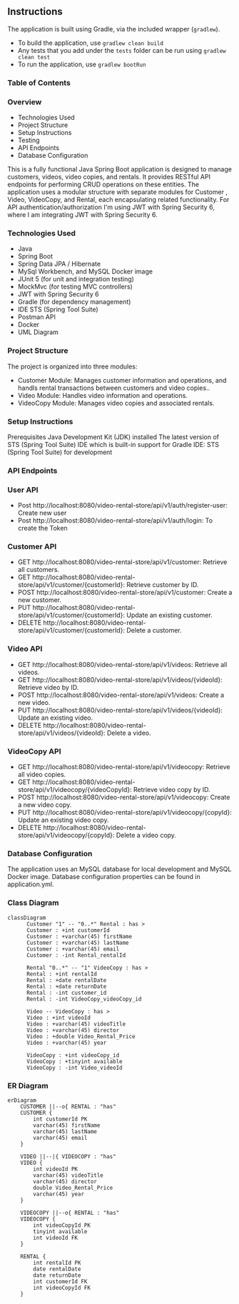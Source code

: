## Instructions

The application is built using Gradle, via the included wrapper (`gradlew`).

- To build the application, use `gradlew clean build`
- Any tests that you add under the `tests` folder can be run using `gradlew clean test`
- To run the application, use `gradlew bootRun`

### Table of Contents ###
### Overview ###
* Technologies Used
* Project Structure
* Setup Instructions
* Testing
* API Endpoints
* Database Configuration

This is a fully functional Java Spring Boot application is designed to manage customers, videos, video copies, and rentals. It provides RESTful API endpoints for performing CRUD operations on these entities. The application uses a modular structure with separate modules for Customer , Video, VideoCopy, and Rental, each encapsulating related functionality. For API authentication/authorization I'm using JWT with Spring Security 6, where I am integrating JWT with Spring Security 6.

### Technologies Used ###
* Java
* Spring Boot
* Spring Data JPA / Hibernate
* MySql Workbench, and MySQL Docker image
* JUnit 5 (for unit and integration testing)
* MockMvc (for testing MVC controllers)
* JWT with Spring Security 6
* Gradle (for dependency management)
* IDE STS (Spring Tool Suite)
* Postman API
* Docker
* UML Diagram

### Project Structure ###
The project is organized into three modules:

* Customer Module: Manages customer information and operations, and handls rental transactions between customers and video copies..
* Video Module: Handles video information and operations.
* VideoCopy Module: Manages video copies and associated rentals.

### Setup Instructions ###
Prerequisites
Java Development Kit (JDK) installed
The latest version of STS (Spring Tool Suite) IDE which is built-in support for Gradle
IDE: STS (Spring Tool Suite) for development

### API Endpoints ###
### User API ###
* Post http://localhost:8080/video-rental-store/api/v1/auth/register-user: Create new user
* Post http://localhost:8080/video-rental-store/api/v1/auth/login: To create the Token
### Customer API ###
* GET http://localhost:8080/video-rental-store/api/v1/customer: Retrieve all customers.
* GET http://localhost:8080/video-rental-store/api/v1/customer/{customerId}: Retrieve customer by ID.
* POST http://localhost:8080/video-rental-store/api/v1/customer: Create a new customer.
* PUT http://localhost:8080/video-rental-store/api/v1/customer/{customerId}: Update an existing customer.
* DELETE http://localhost:8080/video-rental-store/api/v1/customer/{customerId}: Delete a customer.
### Video API ###
* GET http://localhost:8080/video-rental-store/api/v1/videos: Retrieve all videos.
* GET http://localhost:8080/video-rental-store/api/v1/videos/{videoId}: Retrieve video by ID.
* POST http://localhost:8080/video-rental-store/api/v1/videos: Create a new video.
* PUT http://localhost:8080/video-rental-store/api/v1/videos/{videoId}: Update an existing video.
* DELETE http://localhost:8080/video-rental-store/api/v1/videos/{videoId}: Delete a video.
### VideoCopy API ###
* GET http://localhost:8080/video-rental-store/api/v1/videocopy: Retrieve all video copies.
* GET http://localhost:8080/video-rental-store/api/v1/videocopy/{videoCopyId}: Retrieve video copy by ID.
* POST http://localhost:8080/video-rental-store/api/v1/videocopy: Create a new video copy.
* PUT http://localhost:8080/video-rental-store/api/v1/videocopy/{copyId}: Update an existing video copy.
* DELETE http://localhost:8080/video-rental-store/api/v1/videocopy/{copyId}: Delete a video copy.
### Database Configuration ###
The application uses an MySQL database for local development and MySQL Docker image. Database configuration properties can be found in application.yml.

### Class Diagram
```mermaid
classDiagram
      Customer "1" -- "0..*" Rental : has >
      Customer : +int customerId
      Customer : +varchar(45) firstName
      Customer : +varchar(45) lastName
      Customer : +varchar(45) email
      Customer : -int Rental_rentalId

      Rental "0..*" -- "1" VideoCopy : has >
      Rental : +int rentalId
      Rental : +date rentalDate
      Rental : +date returnDate
      Rental : -int customer_id
      Rental : -int VideoCopy_videoCopy_id

      Video -- VideoCopy : has >
      Video : +int videoId
      Video : +varchar(45) videoTitle
      Video : +varchar(45) director
      Video : +double Video_Rental_Price
      Video : +varchar(45) year

      VideoCopy : +int videoCopy_id
      VideoCopy : +tinyint available
      VideoCopy : -int Video_videoId
```

### ER Diagram
```mermaid
erDiagram
    CUSTOMER ||--o{ RENTAL : "has"
    CUSTOMER {
        int customerId PK
        varchar(45) firstName
        varchar(45) lastName
        varchar(45) email
    }
    
    VIDEO ||--|{ VIDEOCOPY : "has"
    VIDEO {
        int videoId PK
        varchar(45) videoTitle
        varchar(45) director
        double Video_Rental_Price
        varchar(45) year
    }
    
    VIDEOCOPY ||--o{ RENTAL : "has"
    VIDEOCOPY {
        int videoCopyId PK
        tinyint available
        int videoId FK
    }
    
    RENTAL {
        int rentalId PK
        date rentalDate
        date returnDate
        int customerId FK
        int videoCopyId FK
    }
```

